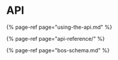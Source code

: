 # API

{% page-ref page="using-the-api.md" %}

{% page-ref page="api-reference/" %}

{% page-ref page="bos-schema.md" %}



